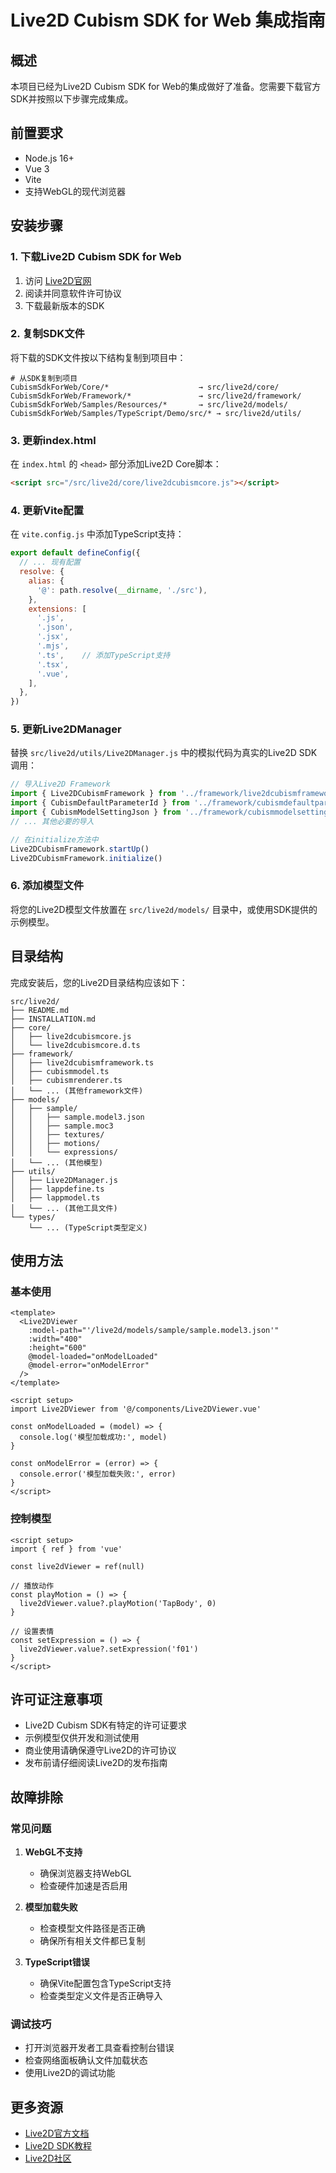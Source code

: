 # Live2D Cubism SDK for Web 集成指南

## 概述

本项目已经为Live2D Cubism SDK for Web的集成做好了准备。您需要下载官方SDK并按照以下步骤完成集成。

## 前置要求

- Node.js 16+
- Vue 3
- Vite
- 支持WebGL的现代浏览器

## 安装步骤

### 1. 下载Live2D Cubism SDK for Web

1. 访问 [Live2D官网](https://www.live2d.com/en/sdk/download/web/)
2. 阅读并同意软件许可协议
3. 下载最新版本的SDK

### 2. 复制SDK文件

将下载的SDK文件按以下结构复制到项目中：

```
# 从SDK复制到项目
CubismSdkForWeb/Core/*                    → src/live2d/core/
CubismSdkForWeb/Framework/*               → src/live2d/framework/
CubismSdkForWeb/Samples/Resources/*       → src/live2d/models/
CubismSdkForWeb/Samples/TypeScript/Demo/src/* → src/live2d/utils/
```

### 3. 更新index.html

在 `index.html` 的 `<head>` 部分添加Live2D Core脚本：

```html
<script src="/src/live2d/core/live2dcubismcore.js"></script>
```

### 4. 更新Vite配置

在 `vite.config.js` 中添加TypeScript支持：

```javascript
export default defineConfig({
  // ... 现有配置
  resolve: {
    alias: {
      '@': path.resolve(__dirname, './src'),
    },
    extensions: [
      '.js',
      '.json',
      '.jsx',
      '.mjs',
      '.ts',    // 添加TypeScript支持
      '.tsx',
      '.vue',
    ],
  },
})
```

### 5. 更新Live2DManager

替换 `src/live2d/utils/Live2DManager.js` 中的模拟代码为真实的Live2D SDK调用：

```javascript
// 导入Live2D Framework
import { Live2DCubismFramework } from '../framework/live2dcubismframework'
import { CubismDefaultParameterId } from '../framework/cubismdefaultparameterid'
import { CubismModelSettingJson } from '../framework/cubismmodelsettingjson'
// ... 其他必要的导入

// 在initialize方法中
Live2DCubismFramework.startUp()
Live2DCubismFramework.initialize()
```

### 6. 添加模型文件

将您的Live2D模型文件放置在 `src/live2d/models/` 目录中，或使用SDK提供的示例模型。

## 目录结构

完成安装后，您的Live2D目录结构应该如下：

```
src/live2d/
├── README.md
├── INSTALLATION.md
├── core/
│   ├── live2dcubismcore.js
│   └── live2dcubismcore.d.ts
├── framework/
│   ├── live2dcubismframework.ts
│   ├── cubismmodel.ts
│   ├── cubismrenderer.ts
│   └── ... (其他framework文件)
├── models/
│   ├── sample/
│   │   ├── sample.model3.json
│   │   ├── sample.moc3
│   │   ├── textures/
│   │   ├── motions/
│   │   └── expressions/
│   └── ... (其他模型)
├── utils/
│   ├── Live2DManager.js
│   ├── lappdefine.ts
│   ├── lappmodel.ts
│   └── ... (其他工具文件)
└── types/
    └── ... (TypeScript类型定义)
```

## 使用方法

### 基本使用

```vue
<template>
  <Live2DViewer 
    :model-path="'/live2d/models/sample/sample.model3.json'"
    :width="400"
    :height="600"
    @model-loaded="onModelLoaded"
    @model-error="onModelError"
  />
</template>

<script setup>
import Live2DViewer from '@/components/Live2DViewer.vue'

const onModelLoaded = (model) => {
  console.log('模型加载成功:', model)
}

const onModelError = (error) => {
  console.error('模型加载失败:', error)
}
</script>
```

### 控制模型

```vue
<script setup>
import { ref } from 'vue'

const live2dViewer = ref(null)

// 播放动作
const playMotion = () => {
  live2dViewer.value?.playMotion('TapBody', 0)
}

// 设置表情
const setExpression = () => {
  live2dViewer.value?.setExpression('f01')
}
</script>
```

## 许可证注意事项

- Live2D Cubism SDK有特定的许可证要求
- 示例模型仅供开发和测试使用
- 商业使用请确保遵守Live2D的许可协议
- 发布前请仔细阅读Live2D的发布指南

## 故障排除

### 常见问题

1. **WebGL不支持**
   - 确保浏览器支持WebGL
   - 检查硬件加速是否启用

2. **模型加载失败**
   - 检查模型文件路径是否正确
   - 确保所有相关文件都已复制

3. **TypeScript错误**
   - 确保Vite配置包含TypeScript支持
   - 检查类型定义文件是否正确导入

### 调试技巧

- 打开浏览器开发者工具查看控制台错误
- 检查网络面板确认文件加载状态
- 使用Live2D的调试功能

## 更多资源

- [Live2D官方文档](https://docs.live2d.com/)
- [Live2D SDK教程](https://docs.live2d.com/en/cubism-sdk-tutorials/top/)
- [Live2D社区](https://community.live2d.com/)